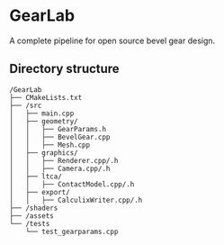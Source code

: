 # GearLab

A complete pipeline for open source bevel gear design.

## Directory structure

```typogram
/GearLab
├── CMakeLists.txt
├── /src
│   ├── main.cpp
│   ├── geometry/
│   │   ├── GearParams.h
│   │   ├── BevelGear.cpp
│   │   ├── Mesh.cpp
│   ├── graphics/
│   │   ├── Renderer.cpp/.h
│   │   ├── Camera.cpp/.h
│   ├── ltca/
│   │   ├── ContactModel.cpp/.h
│   ├── export/
│   │   ├── CalculixWriter.cpp/.h
├── /shaders
├── /assets
└── /tests
    └── test_gearparams.cpp

```
